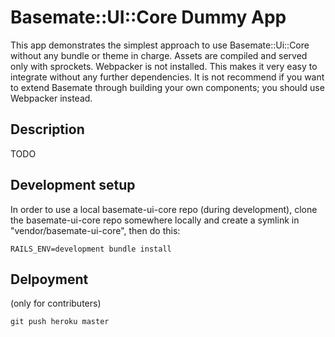 # Basemate::UI::Core Dummy App

This app demonstrates the simplest approach to use Basemate::Ui::Core without any bundle or theme in charge. Assets are compiled and served only with sprockets. Webpacker is not installed. This makes it very easy to integrate without any further dependencies. It is not recommend if you want to extend Basemate through building your own components; you should use Webpacker instead.

## Description

TODO

## Development setup

In order to use a local basemate-ui-core repo (during development), clone the basemate-ui-core repo somewhere locally and create a symlink in "vendor/basemate-ui-core", then do this:

````
RAILS_ENV=development bundle install
````

## Delpoyment

(only for contributers)

````
git push heroku master
````
